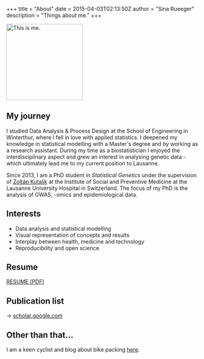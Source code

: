+++
title = "About"
date = 2015-04-03T02:13:50Z
author = "Sina Rueeger"
description = "Things about me."
+++

<img src="/img/portrait.jpg" alt="This is me." align="middle" style="width: 200px;"/>

## My journey

I studied Data Analysis & Process Design at the School of Engineering in Winterthur, where I fell in love with applied statistics. I deepened my knowledge in statistical modelling with a Master's degree and by working as a research assistant. During my time as a biostatistician I enjoyed the interdisciplinary aspect and grew an interest in analysing genetic data - which ultimately lead me to my current position to Lausanne.

Since 2013, I am a PhD student in *Statistical Genetics* under the supervision of [Zolt&#225;n Kutalik](https://wp.unil.ch/sgg/) at the Institute of Social and Preventive Medicine at the Lausanne University Hospital in Switzerland. The focus of my PhD is the analysis of GWAS, -omics and epidemiological data.


## Interests

- Data analysis and statistical modelling
- Visual representation of concepts and results
- Interplay between health, medicine and technology
- Reproducibility and open science

## Resume 

[RESUME (PDF)](/files/resume_sinarueeger.pdf)

## Publication list

&rightarrow; [scholar.google.com](https://scholar.google.com/citations?view_op=list_works&hl=de&authuser=1&user=OD9gCh4AAAAJ)

## Other than that... 

I am a keen cyclist and blog about bike packing [here](https://medium.com/@sinarueeger/).
